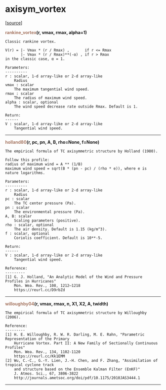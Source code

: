 # axisym_vortex  

[[source](.././hurricane_tools//axisym_vortex.py)]  

<span style="color:#a77864">**rankine_vortex**</span>**(r, vmax, rmax, alpha=1)**

    Classic rankine vortex.
    
    V(r) = |- Vmax * (r / Rmax) ,       if r <= Rmax
           |- Vmax * (r / Rmax)**(-α) , if r > Rmax
    in the classic case, α = 1.
    
    Parameters:
    ----------
    r : scalar, 1-d array-like or 2-d array-like
        Radius
    vmax : scalar
        The maximum tangential wind speed.
    rmax : scalar
        The radius of maximum wind speed.
    alpha : scalar, optional
        The wind speed decrease rate outside Rmax. Default is 1.
        
    Return:
    ------
    V : scalar, 1-d array-like or 2-d array-like
        Tangential wind speed.



******
<span style="color:#a77864">**holland80**</span>**(r, pc, pn, A, B, rho=None, f=None)**

    The empirical formula of TC axisymmetric structure by Holland (1980).
    
    Follow this profile:
    radius of maximum wind = A ** (1/B)
    maximum wind speed = sqrt(B * (pn - pc) / (rho * e)), where e is nature logarithms.
    
    Parameters:
    ----------
    r : scalar, 1-d array-like or 2-d array-like
        Radius
    pc : scalar
        The TC center pressure (Pa).
    pn : scalar
        The environmental pressure (Pa).
    A, B: scalar
        Scaling parameters (positive).
    rho : scalar, optional
        The air density. Default is 1.15 (kg/m^3).
    f : scalar, optional
        Coriolis coefficient. Default is 10**-5.
        
    Return:
    ------
    V : scalar, 1-d array-like or 2-d array-like
        Tangential wind speed.
        
    Reference:
    ---------
    [1] G. J. Holland, "An Analytic Model of the Wind and Pressure Profiles in Hurricanes"
        Mon. Wea. Rev., 108, 1212–1218
        https://reurl.cc/D9rbZd



******
<span style="color:#a77864">**willoughby04**</span>**(r, vmax, rmax, n, X1, X2, A, twidth)**

    The empirical formula of TC axisymmetric structure by Willoughby (2006).
    
    Reference:
    ---------
    [1] H. E. Willoughby, R. W. R. Darling, M. E. Rahn, "Parametric Representation of the Primary 
        Hurricane Vortex. Part II: A New Family of Sectionally Continuous Profiles"
        Mon. Wea. Rev., 134, 1102-1120
        https://reurl.cc/Kk1EMM
    [2] Wu, C.-C., G.-Y. Lien, J.-H. Chen, and F. Zhang, "Assimilation of tropical cyclone track 
        and structure based on the Ensemble Kalman Filter (EnKF)"
        J. Atmos. Sci., 67, 3806-3822
        http://journals.ametsoc.org/doi/pdf/10.1175/2010JAS3444.1



******